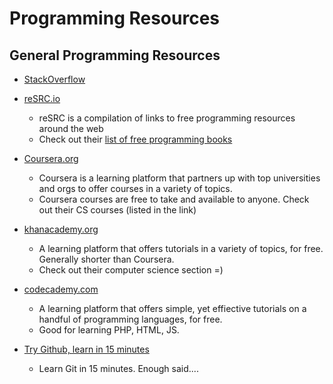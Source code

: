 # Programming Resources

## General Programming Resources
- [StackOverflow](http://stackoverflow.com/)
- [reSRC.io](reSRC.io)
    - reSRC is a compilation of links to free programming resources around the web
    - Check out their [list of free programming books](http://resrc.io/list/10/list-of-free-programming-books/)

- [Coursera.org](https://www.coursera.org/courses?orderby=upcoming&cats=cs-programming,cs-ai,cs-systems,cs-theory)
    - Coursera is a learning platform that partners up with top universities and orgs to offer courses in a variety of topics.
    - Coursera courses are free to take and available to anyone. Check out their CS courses (listed in the link)

- [khanacademy.org](https://www.khanacademy.org/computing/cs)
    - A learning platform that offers tutorials in a variety of topics, for free. Generally shorter than Coursera.
    - Check out their computer science section =)

- [codecademy.com](http://www.codecademy.com/learn)
    - A learning platform that offers simple, yet effiective tutorials on a handful of programming languages, for free. 
    - Good for learning PHP, HTML, JS. 

- [Try Github, learn in 15 minutes](https://try.github.io/levels/1/challenges/1)
    - Learn Git in 15 minutes. Enough said....




